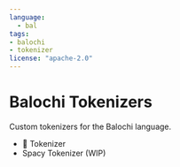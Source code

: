 ```yaml
---
language: 
  - bal
tags:
- balochi
- tokenizer
license: "apache-2.0"
---
```


# Balochi Tokenizers

Custom tokenizers for the Balochi language.

- 🤗 Tokenizer
- Spacy Tokenizer (WIP)
